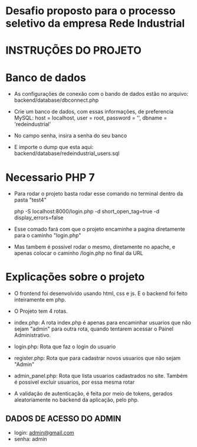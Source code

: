 # Desafio proposto para o processo seletivo da empresa Rede Industrial

# INSTRUÇÕES DO PROJETO 


# Banco de dados

- As configurações de conexão com o bando de dados estão no arquivo: backend/database/dbconnect.php

- Crie um banco de dados, com essas informações, de preferencia MySQL: host = localhost, user = root, password = '', dbname = 'redeindustrial'

- No campo senha, insira a senha do seu banco

- E importe o dump que esta aqui: backend/database/redeindustrial_users.sql


# Necessario PHP 7

- Para rodar o projeto basta rodar esse comando no terminal dentro da pasta "test4"
    
  php -S localhost:8000/login.php -d short_open_tag=true -d display_errors=false

- Esse comado fará com que o projeto encaminhe a pagina diretamente para o caminho "login.php"

- Mas tambem é possivel rodar o mesmo, diretamente no apache, e apenas colocar o caminho /login.php no final da URL


# Explicações sobre o projeto

- O frontend foi desenvolvido usando html, css e js. E o backend foi feito inteiramente em php.

- O Projeto tem 4 rotas.

- index.php: A rota index.php é apenas para encaminhar usuarios que não sejam "admin" para outra rota, quando tentarem acessar o Painel Administrativo.

- login.php: Rota que faz o login do usuario

- register.php: Rota que para cadastrar novos usuarios que não sejam "Admin"

- admin_panel.php: Rota que lista usuarios cadastrados no site. Também é possivel excluir usuarios, por essa mesma rotar

- A validação de autenticação, é feita por meio de tokens, gerados aleatoriamente no backend da aplicação, pelo php.



## DADOS DE ACESSO DO ADMIN ##

- login: admin@gmail.com
- senha: admin